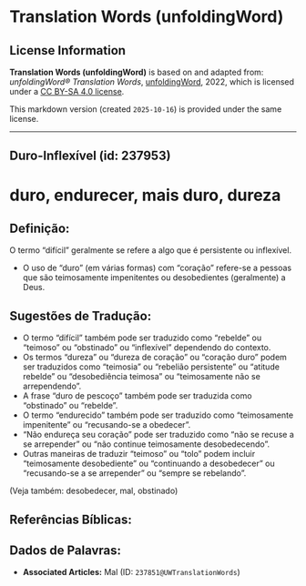# Translation Words (unfoldingWord)

## License Information

**Translation Words (unfoldingWord)** is based on and adapted from: _unfoldingWord® Translation Words_, [unfoldingWord](https://unfoldingword.org/utw), 2022, which is licensed under a [CC BY-SA 4.0 license](https://creativecommons.org/licenses/by-sa/4.0/legalcode.en).

This markdown version (created `2025-10-16`) is provided under the same license.



--------------------------------

## Duro-Inflexível (id: 237953)

duro, endurecer, mais duro, dureza
==================================

Definição:
----------

O termo “difícil” geralmente se refere a algo que é persistente ou inflexível.

* O uso de “duro” (em várias formas) com “coração” refere\-se a pessoas que são teimosamente impenitentes ou desobedientes (geralmente) a Deus.

Sugestões de Tradução:
----------------------

* O termo “difícil” também pode ser traduzido como “rebelde” ou “teimoso” ou “obstinado” ou “inflexível” dependendo do contexto.
* Os termos “dureza” ou “dureza de coração” ou “coração duro” podem ser traduzidos como “teimosia” ou “rebelião persistente” ou “atitude rebelde” ou “desobediência teimosa” ou “teimosamente não se arrependendo”.
* A frase “duro de pescoço” também pode ser traduzida como “obstinado” ou “rebelde”.
* O termo “endurecido” também pode ser traduzido como “teimosamente impenitente” ou “recusando\-se a obedecer”.
* “Não endureça seu coração” pode ser traduzido como “não se recuse a se arrepender” ou “não continue teimosamente desobedecendo”.
* Outras maneiras de traduzir “teimoso” ou “tolo” podem incluir “teimosamente desobediente” ou “continuando a desobedecer” ou “recusando\-se a se arrepender” ou “sempre se rebelando”.

(Veja também: desobedecer, mal, obstinado)

Referências Bíblicas:
---------------------

Dados de Palavras:
------------------

* **Associated Articles:** Mal (ID: `237851@UWTranslationWords`)

